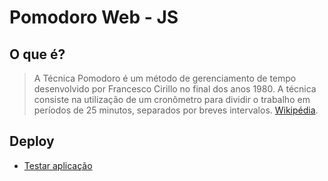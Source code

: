 # Pomodoro Web - JS

## O que é? 

> A Técnica Pomodoro é um método de gerenciamento de tempo desenvolvido por Francesco Cirillo no final dos anos 1980. A técnica consiste na utilização de um cronômetro para dividir o trabalho em períodos de 25 minutos, separados por breves intervalos. [Wikipédia](https://pt.wikipedia.org/wiki/T%C3%A9cnica_pomodoro).

## Deploy

- [Testar aplicação](https://pomodoroweb.netlify.app/)

